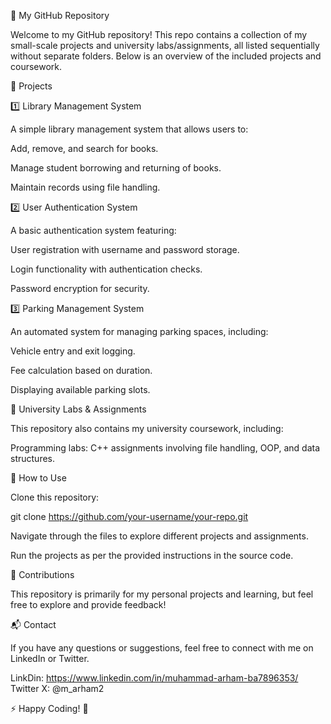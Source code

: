 📂 My GitHub Repository

Welcome to my GitHub repository! This repo contains a collection of my small-scale projects and university labs/assignments, all listed sequentially without separate folders. Below is an overview of the included projects and coursework.

📌 Projects

1️⃣ Library Management System

A simple library management system that allows users to:

Add, remove, and search for books.

Manage student borrowing and returning of books.

Maintain records using file handling.

2️⃣ User Authentication System

A basic authentication system featuring:

User registration with username and password storage.

Login functionality with authentication checks.

Password encryption for security.

3️⃣ Parking Management System

An automated system for managing parking spaces, including:

Vehicle entry and exit logging.

Fee calculation based on duration.

Displaying available parking slots.

🏫 University Labs & Assignments

This repository also contains my university coursework, including:

Programming labs: C++ assignments involving file handling, OOP, and data structures.

🚀 How to Use

Clone this repository:

git clone https://github.com/your-username/your-repo.git

Navigate through the files to explore different projects and assignments.

Run the projects as per the provided instructions in the source code.

🤝 Contributions

This repository is primarily for my personal projects and learning, but feel free to explore and provide feedback!

📬 Contact

If you have any questions or suggestions, feel free to connect with me on LinkedIn or Twitter.

LinkDin: https://www.linkedin.com/in/muhammad-arham-ba7896353/
Twitter X: @m_arham2

⚡ Happy Coding! 🚀

